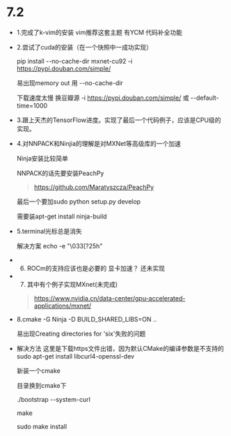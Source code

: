# 7.2

* 1.完成了k-vim的安装   vim推荐这套主题 有YCM 代码补全功能
* 2.尝试了cuda的安装（在一个快照中一成功实现）
 
  pip install --no-cache-dir mxnet-cu92 -i https://pypi.douban.com/simple/
 
  易出现memory out  用  --no-cache-dir 
 
  下载速度太慢 换豆瓣源 -i https://pypi.douban.com/simple/ 或 --default-time=1000

* 3.跟上天杰的TensorFlow进度。实现了最后一个代码例子，应该是CPU级的实现。
* 4.对NNPACK和Ninjia的理解是对MXNet等高级库的一个加速
  
  Ninja安装比较简单

  NNPACK的话先要安装PeachPy
    >https://github.com/Maratyszcza/PeachPy

    最后一个要加sudo python setup.py develop

    需要装apt-get install ninja-build


* 5.terminal光标总是消失
  
  解决方案   echo -e "\033[?25h"
* 6. ROCm的支持应该也是必要的 显卡加速？ 还未实现

* 7. 其中有个例子实现MXnet(未完成)
  >https://www.nvidia.cn/data-center/gpu-accelerated-applications/mxnet/

* 8.cmake -G Ninja -D BUILD_SHARED_LIBS=ON ..
  
    易出现Creating directories for 'six'失败的问题
 * 解决方法
    这里是下载https文件出错，因为默认CMake的编译参数是不支持的
    sudo apt-get install libcurl4-openssl-dev
    
    新装一个cmake

    目录换到cmake下 

    ./bootstrap --system-curl

    make

    sudo make install